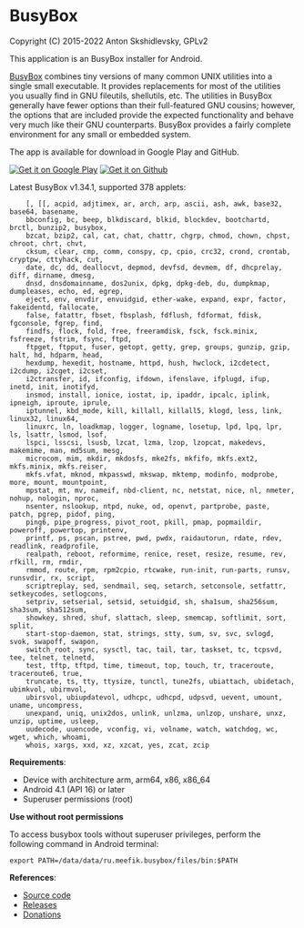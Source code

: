 # BusyBox

Copyright (C) 2015-2022 Anton Skshidlevsky, GPLv2

This application is an BusyBox installer for Android.

[BusyBox](http://busybox.net) combines tiny versions of many common UNIX utilities into a single small executable. It provides replacements for most of the utilities you usually find in GNU fileutils, shellutils, etc. The utilities in BusyBox generally have fewer options than their full-featured GNU cousins; however, the options that are included provide the expected functionality and behave very much like their GNU counterparts. BusyBox provides a fairly complete environment for any small or embedded system.

The app is available for download in Google Play and GitHub.

<a href="https://play.google.com/store/apps/details?id=ru.meefik.busybox"><img src="https://gist.githubusercontent.com/meefik/54a54afa7cc1dc600bdb855cb7895a4a/raw/ad617c006a1ac28d067c9a87cec60199ca8fef7c/get-it-on-google-play.png" alt="Get it on Google Play"></a>
<a href="https://github.com/meefik/busybox/releases/latest"><img src="https://gist.githubusercontent.com/meefik/54a54afa7cc1dc600bdb855cb7895a4a/raw/ad617c006a1ac28d067c9a87cec60199ca8fef7c/get-apk-from-github.png" alt="Get it on Github"></a>

Latest BusyBox v1.34.1, supported 378 applets:

        [, [[, acpid, adjtimex, ar, arch, arp, ascii, ash, awk, base32, base64, basename,
        bbconfig, bc, beep, blkdiscard, blkid, blockdev, bootchartd, brctl, bunzip2, busybox,
        bzcat, bzip2, cal, cat, chat, chattr, chgrp, chmod, chown, chpst, chroot, chrt, chvt,
        cksum, clear, cmp, comm, conspy, cp, cpio, crc32, crond, crontab, cryptpw, cttyhack, cut,
        date, dc, dd, deallocvt, depmod, devfsd, devmem, df, dhcprelay, diff, dirname, dmesg,
        dnsd, dnsdomainname, dos2unix, dpkg, dpkg-deb, du, dumpkmap, dumpleases, echo, ed, egrep,
        eject, env, envdir, envuidgid, ether-wake, expand, expr, factor, fakeidentd, fallocate,
        false, fatattr, fbset, fbsplash, fdflush, fdformat, fdisk, fgconsole, fgrep, find,
        findfs, flock, fold, free, freeramdisk, fsck, fsck.minix, fsfreeze, fstrim, fsync, ftpd,
        ftpget, ftpput, fuser, getopt, getty, grep, groups, gunzip, gzip, halt, hd, hdparm, head,
        hexdump, hexedit, hostname, httpd, hush, hwclock, i2cdetect, i2cdump, i2cget, i2cset,
        i2ctransfer, id, ifconfig, ifdown, ifenslave, ifplugd, ifup, inetd, init, inotifyd,
        insmod, install, ionice, iostat, ip, ipaddr, ipcalc, iplink, ipneigh, iproute, iprule,
        iptunnel, kbd_mode, kill, killall, killall5, klogd, less, link, linux32, linux64,
        linuxrc, ln, loadkmap, logger, logname, losetup, lpd, lpq, lpr, ls, lsattr, lsmod, lsof,
        lspci, lsscsi, lsusb, lzcat, lzma, lzop, lzopcat, makedevs, makemime, man, md5sum, mesg,
        microcom, mim, mkdir, mkdosfs, mke2fs, mkfifo, mkfs.ext2, mkfs.minix, mkfs.reiser,
        mkfs.vfat, mknod, mkpasswd, mkswap, mktemp, modinfo, modprobe, more, mount, mountpoint,
        mpstat, mt, mv, nameif, nbd-client, nc, netstat, nice, nl, nmeter, nohup, nologin, nproc,
        nsenter, nslookup, ntpd, nuke, od, openvt, partprobe, paste, patch, pgrep, pidof, ping,
        ping6, pipe_progress, pivot_root, pkill, pmap, popmaildir, poweroff, powertop, printenv,
        printf, ps, pscan, pstree, pwd, pwdx, raidautorun, rdate, rdev, readlink, readprofile,
        realpath, reboot, reformime, renice, reset, resize, resume, rev, rfkill, rm, rmdir,
        rmmod, route, rpm, rpm2cpio, rtcwake, run-init, run-parts, runsv, runsvdir, rx, script,
        scriptreplay, sed, sendmail, seq, setarch, setconsole, setfattr, setkeycodes, setlogcons,
        setpriv, setserial, setsid, setuidgid, sh, sha1sum, sha256sum, sha3sum, sha512sum,
        showkey, shred, shuf, slattach, sleep, smemcap, softlimit, sort, split,
        start-stop-daemon, stat, strings, stty, sum, sv, svc, svlogd, svok, swapoff, swapon,
        switch_root, sync, sysctl, tac, tail, tar, taskset, tc, tcpsvd, tee, telnet, telnetd,
        test, tftp, tftpd, time, timeout, top, touch, tr, traceroute, traceroute6, true,
        truncate, ts, tty, ttysize, tunctl, tune2fs, ubiattach, ubidetach, ubimkvol, ubirmvol,
        ubirsvol, ubiupdatevol, udhcpc, udhcpd, udpsvd, uevent, umount, uname, uncompress,
        unexpand, uniq, unix2dos, unlink, unlzma, unlzop, unshare, unxz, unzip, uptime, usleep,
        uudecode, uuencode, vconfig, vi, volname, watch, watchdog, wc, wget, which, whoami,
        whois, xargs, xxd, xz, xzcat, yes, zcat, zcip

**Requirements**:

* Device with architecture arm, arm64, x86, x86_64
* Android 4.1 (API 16) or later
* Superuser permissions (root)

**Use without root permissions**

To access busybox tools without superuser privileges, perform the following command in Android terminal:

    export PATH=/data/data/ru.meefik.busybox/files/bin:$PATH

**References**:

* [Source code](https://github.com/meefik/busybox)
* [Releases](https://github.com/meefik/busybox/releases)
* [Donations](https://meefik.github.io/donate)
